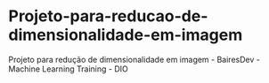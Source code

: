 # Projeto-para-reducao-de-dimensionalidade-em-imagem
Projeto para redução de dimensionalidade em imagem - BairesDev - Machine Learning Training - DIO
